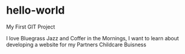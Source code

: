 # hello-world
My First GIT Project

I love Bluegrass Jazz and Coffer in the Mornings, I want to learn about developing a website for my Partners Childcare Buisness
